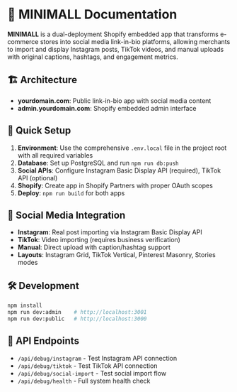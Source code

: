 # 📖 MINIMALL Documentation

**MINIMALL** is a dual-deployment Shopify embedded app that transforms e-commerce stores into social media link-in-bio platforms, allowing merchants to import and display Instagram posts, TikTok videos, and manual uploads with original captions, hashtags, and engagement metrics.

## 🏗️ Architecture

- **yourdomain.com**: Public link-in-bio app with social media content
- **admin.yourdomain.com**: Shopify embedded admin interface

## 🚀 Quick Setup

1. **Environment**: Use the comprehensive `.env.local` file in the project root with all required variables
2. **Database**: Set up PostgreSQL and run `npm run db:push`
3. **Social APIs**: Configure Instagram Basic Display API (required), TikTok API (optional)
4. **Shopify**: Create app in Shopify Partners with proper OAuth scopes
5. **Deploy**: `npm run build` for both apps

## 🔗 Social Media Integration

- **Instagram**: Real post importing via Instagram Basic Display API
- **TikTok**: Video importing (requires business verification)  
- **Manual**: Direct upload with caption/hashtag support
- **Layouts**: Instagram Grid, TikTok Vertical, Pinterest Masonry, Stories modes

## 🛠️ Development

```bash
npm install
npm run dev:admin    # http://localhost:3001
npm run dev:public   # http://localhost:3000
```

## 📡 API Endpoints

- `/api/debug/instagram` - Test Instagram API connection
- `/api/debug/tiktok` - Test TikTok API connection  
- `/api/debug/social-import` - Test social import flow
- `/api/debug/health` - Full system health check